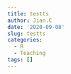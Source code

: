 ```yaml
---
title: testts
author: Jian.C
date: '2020-09-08'
slug: testts
categories:
  - R
  - Teaching
tags: []
---
```

